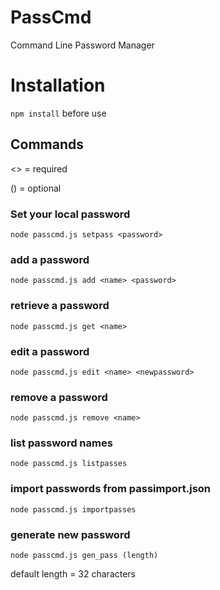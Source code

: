 # PassCmd
Command Line Password Manager

# Installation
`npm install` before use

## Commands

<> = required

() = optional

### Set your local password
`node passcmd.js setpass <password>`
### add a password
`node passcmd.js add <name> <password>`
### retrieve a password
`node passcmd.js get <name>`
### edit a password
`node passcmd.js edit <name> <newpassword>`
### remove a password
`node passcmd.js remove <name>`
### list password names
`node passcmd.js listpasses`  
### import passwords from passimport.json
`node passcmd.js importpasses`
### generate new password 
`node passcmd.js gen_pass (length)` 

default length = 32 characters 
